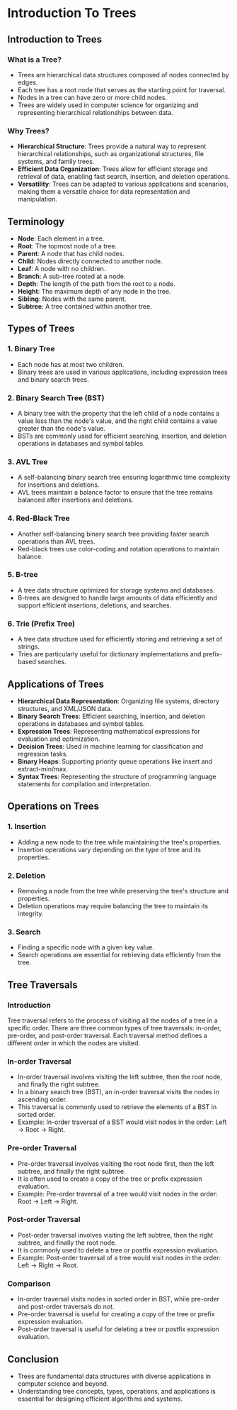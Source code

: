 # Introduction To Trees

## Introduction to Trees

### What is a Tree?

- Trees are hierarchical data structures composed of nodes connected by edges.
- Each tree has a root node that serves as the starting point for traversal.
- Nodes in a tree can have zero or more child nodes.
- Trees are widely used in computer science for organizing and representing hierarchical relationships between data.

### Why Trees?

- **Hierarchical Structure**: Trees provide a natural way to represent hierarchical relationships, such as organizational structures, file systems, and family trees.
- **Efficient Data Organization**: Trees allow for efficient storage and retrieval of data, enabling fast search, insertion, and deletion operations.
- **Versatility**: Trees can be adapted to various applications and scenarios, making them a versatile choice for data representation and manipulation.

## Terminology

- **Node**: Each element in a tree.
- **Root**: The topmost node of a tree.
- **Parent**: A node that has child nodes.
- **Child**: Nodes directly connected to another node.
- **Leaf**: A node with no children.
- **Branch**: A sub-tree rooted at a node.
- **Depth**: The length of the path from the root to a node.
- **Height**: The maximum depth of any node in the tree.
- **Sibling**: Nodes with the same parent.
- **Subtree**: A tree contained within another tree.

## Types of Trees

### 1. Binary Tree

- Each node has at most two children.
- Binary trees are used in various applications, including expression trees and binary search trees.

### 2. Binary Search Tree (BST)

- A binary tree with the property that the left child of a node contains a value less than the node's value, and the right child contains a value greater than the node's value.
- BSTs are commonly used for efficient searching, insertion, and deletion operations in databases and symbol tables.

### 3. AVL Tree

- A self-balancing binary search tree ensuring logarithmic time complexity for insertions and deletions.
- AVL trees maintain a balance factor to ensure that the tree remains balanced after insertions and deletions.

### 4. Red-Black Tree

- Another self-balancing binary search tree providing faster search operations than AVL trees.
- Red-black trees use color-coding and rotation operations to maintain balance.

### 5. B-tree

- A tree data structure optimized for storage systems and databases.
- B-trees are designed to handle large amounts of data efficiently and support efficient insertions, deletions, and searches.

### 6. Trie (Prefix Tree)

- A tree data structure used for efficiently storing and retrieving a set of strings.
- Tries are particularly useful for dictionary implementations and prefix-based searches.

## Applications of Trees

- **Hierarchical Data Representation**: Organizing file systems, directory structures, and XML/JSON data.
- **Binary Search Trees**: Efficient searching, insertion, and deletion operations in databases and symbol tables.
- **Expression Trees**: Representing mathematical expressions for evaluation and optimization.
- **Decision Trees**: Used in machine learning for classification and regression tasks.
- **Binary Heaps**: Supporting priority queue operations like insert and extract-min/max.
- **Syntax Trees**: Representing the structure of programming language statements for compilation and interpretation.

## Operations on Trees

### 1. Insertion

- Adding a new node to the tree while maintaining the tree's properties.
- Insertion operations vary depending on the type of tree and its properties.

### 2. Deletion

- Removing a node from the tree while preserving the tree's structure and properties.
- Deletion operations may require balancing the tree to maintain its integrity.

### 3. Search

- Finding a specific node with a given key value.
- Search operations are essential for retrieving data efficiently from the tree.

## Tree Traversals

### Introduction

Tree traversal refers to the process of visiting all the nodes of a tree in a specific order. There are three common types of tree traversals: in-order, pre-order, and post-order traversal. Each traversal method defines a different order in which the nodes are visited.

### In-order Traversal

- In-order traversal involves visiting the left subtree, then the root node, and finally the right subtree.
- In a binary search tree (BST), an in-order traversal visits the nodes in ascending order.
- This traversal is commonly used to retrieve the elements of a BST in sorted order.
- Example: In-order traversal of a BST would visit nodes in the order: Left -> Root -> Right.

### Pre-order Traversal

- Pre-order traversal involves visiting the root node first, then the left subtree, and finally the right subtree.
- It is often used to create a copy of the tree or prefix expression evaluation.
- Example: Pre-order traversal of a tree would visit nodes in the order: Root -> Left -> Right.

### Post-order Traversal

- Post-order traversal involves visiting the left subtree, then the right subtree, and finally the root node.
- It is commonly used to delete a tree or postfix expression evaluation.
- Example: Post-order traversal of a tree would visit nodes in the order: Left -> Right -> Root.

### Comparison

- In-order traversal visits nodes in sorted order in BST, while pre-order and post-order traversals do not.
- Pre-order traversal is useful for creating a copy of the tree or prefix expression evaluation.
- Post-order traversal is useful for deleting a tree or postfix expression evaluation.

## Conclusion

- Trees are fundamental data structures with diverse applications in computer science and beyond.
- Understanding tree concepts, types, operations, and applications is essential for designing efficient algorithms and systems.
